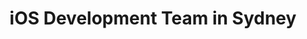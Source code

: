 ---
title: iOS Development Team in Sydney
permalink: /landings/locations/sydney/developer/ios
technology: iOS
location: Sydney
---